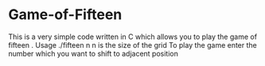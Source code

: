 # Game-of-Fifteen
This is a very simple code written in C which allows you to play the game of 
fifteen . Usage ./fifteen n 
n is the size of the grid 
To play the game enter the number which you want to shift to adjacent position

